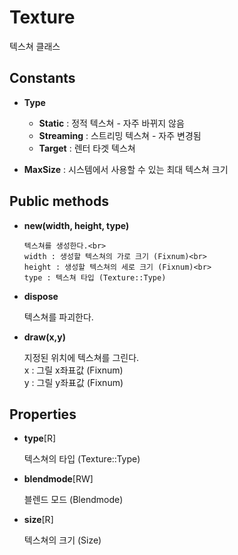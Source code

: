 Texture
====

텍스쳐 클래스

Constants
----

* __Type__
    * __Static__ : 정적 텍스쳐 - 자주 바뀌지 않음
    * __Streaming__ : 스트리밍 텍스쳐 - 자주 변경됨
    * __Target__ : 렌터 타겟 텍스쳐
  
* __MaxSize__ : 시스템에서 사용할 수 있는 최대 텍스쳐 크기


Public methods
----

* __new(width, height, type)__<br>

      텍스쳐를 생성한다.<br>
      width : 생성할 텍스쳐의 가로 크기 (Fixnum)<br>
      height : 생성할 텍스쳐의 세로 크기 (Fixnum)<br>
      type : 텍스쳐 타입 (Texture::Type)
    
* __dispose__

    텍스쳐를 파괴한다.
    
* __draw(x,y)__

    지정된 위치에 텍스쳐를 그린다.<br>
    x : 그릴 x좌표값 (Fixnum)<br>
    y : 그릴 y좌표값 (Fixnum)<br>
    
Properties
----

* __type__[R]

  텍스쳐의 타입 (Texture::Type)
  
* __blendmode__[RW]

  블렌드 모드 (Blendmode)
  
* __size__[R]

  텍스쳐의 크기 (Size)
